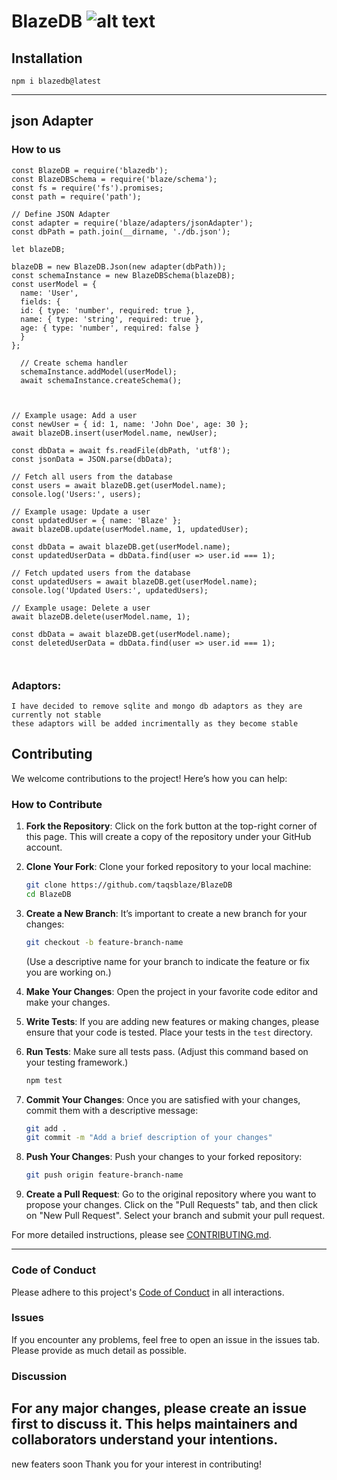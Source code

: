 # BlazeDB ![alt text](https://cdn-icons-png.flaticon.com/128/5246/5246837.png)

## Installation
`npm i blazedb@latest`

----
## json Adapter

### How to us


```
const BlazeDB = require('blazedb'); 
const BlazeDBSchema = require('blaze/schema');
const fs = require('fs').promises;
const path = require('path');

// Define JSON Adapter
const adapter = require('blaze/adapters/jsonAdapter');
const dbPath = path.join(__dirname, './db.json');

let blazeDB;

blazeDB = new BlazeDB.Json(new adapter(dbPath));
const schemaInstance = new BlazeDBSchema(blazeDB);
const userModel = {
  name: 'User',
  fields: {
  id: { type: 'number', required: true },
  name: { type: 'string', required: true },
  age: { type: 'number', required: false }
  }
};

  // Create schema handler
  schemaInstance.addModel(userModel);
  await schemaInstance.createSchema();

 

// Example usage: Add a user
const newUser = { id: 1, name: 'John Doe', age: 30 };
await blazeDB.insert(userModel.name, newUser);

const dbData = await fs.readFile(dbPath, 'utf8');
const jsonData = JSON.parse(dbData);

// Fetch all users from the database
const users = await blazeDB.get(userModel.name);
console.log('Users:', users);

// Example usage: Update a user
const updatedUser = { name: 'Blaze' };
await blazeDB.update(userModel.name, 1, updatedUser);

const dbData = await blazeDB.get(userModel.name);
const updatedUserData = dbData.find(user => user.id === 1);

// Fetch updated users from the database
const updatedUsers = await blazeDB.get(userModel.name);
console.log('Updated Users:', updatedUsers);

// Example usage: Delete a user
await blazeDB.delete(userModel.name, 1);

const dbData = await blazeDB.get(userModel.name);
const deletedUserData = dbData.find(user => user.id === 1);



```
### Adaptors:
```
I have decided to remove sqlite and mongo db adaptors as they are currently not stable
these adaptors will be added incrimentally as they become stable
```

## Contributing

We welcome contributions to the project! Here’s how you can help:

### How to Contribute

1. **Fork the Repository**: Click on the fork button at the top-right corner of this page. This will create a copy of the repository under your GitHub account.

2. **Clone Your Fork**: Clone your forked repository to your local machine:
    ```bash
    git clone https://github.com/taqsblaze/BlazeDB
    cd BlazeDB
    ```

3. **Create a New Branch**: It’s important to create a new branch for your changes:
    ```bash
    git checkout -b feature-branch-name
    ```
    (Use a descriptive name for your branch to indicate the feature or fix you are working on.)

4. **Make Your Changes**: Open the project in your favorite code editor and make your changes.

5. **Write Tests**: If you are adding new features or making changes, please ensure that your code is tested. Place your tests in the `test` directory.

6. **Run Tests**: Make sure all tests pass. (Adjust this command based on your testing framework.)
    ```bash
    npm test
    ```

7. **Commit Your Changes**: Once you are satisfied with your changes, commit them with a descriptive message:
    ```bash
    git add .
    git commit -m "Add a brief description of your changes"
    ```

8. **Push Your Changes**: Push your changes to your forked repository:
    ```bash
    git push origin feature-branch-name
    ```

9. **Create a Pull Request**: Go to the original repository where you want to propose your changes. Click on the "Pull Requests" tab, and then click on "New Pull Request". Select your branch and submit your pull request.


For more detailed instructions, please see [CONTRIBUTING.md](CONTRIBUTING.md).
<hr>

### Code of Conduct

Please adhere to this project's [Code of Conduct](CODE_OF_CONDUCT.md) in all interactions.

### Issues

If you encounter any problems, feel free to open an issue in the issues tab. Please provide as much detail as possible.

### Discussion

For any major changes, please create an issue first to discuss it. This helps maintainers and collaborators understand your intentions.
---
new featers soon
Thank you for your interest in contributing!